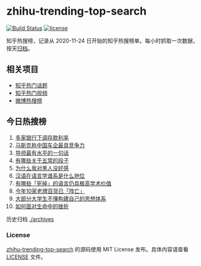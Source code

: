 # zhihu-trending-top-search

[![Build Status](https://github.com/justjavac/zhihu-trending-top-search/workflows/ci/badge.svg?branch=main)](https://github.com/justjavac/zhihu-trending-top-search/actions)
[![license](https://img.shields.io/github/license/justjavac/zhihu-trending-top-search)](https://github.com/justjavac/zhihu-trending-top-search/blob/main/LICENSE)

知乎热搜榜，记录从 2020-11-24
日开始的知乎热搜榜单。每小时抓取一次数据，按天[归档](./archives)。

## 相关项目

- [知乎热门话题](https://github.com/justjavac/zhihu-trending-hot-questions)
- [知乎热门视频](https://github.com/justjavac/zhihu-trending-hot-video)
- [微博热搜榜](https://github.com/justjavac/weibo-trending-hot-search)

## 今日热搜榜

<!-- BEGIN -->
<!-- 最后更新时间 Wed Apr 10 2024 02:11:09 GMT+0800 (China Standard Time) -->

1. [多家银行下调存款利率](https://www.zhihu.com/search?q=多家银行下调存款利率)
1. [马斯克称中国车企最具竞争力](https://www.zhihu.com/search?q=马斯克称中国车企最具竞争力)
1. [导师最有水平的一句话](https://www.zhihu.com/search?q=导师最有水平的一句话)
1. [有哪些关于五常的段子](https://www.zhihu.com/search?q=有哪些关于五常的段子)
1. [为什么我对黑人没好感](https://www.zhihu.com/search?q=为什么我对黑人没好感)
1. [汉语在语言学谱系是什么地位](https://www.zhihu.com/search?q=汉语在语言学谱系是什么地位)
1. [有哪些「死掉」的语言仍具极高学术价值](https://www.zhihu.com/search?q=有哪些「死掉」的语言仍具极高学术价值)
1. [今年10家老牌百货已「阵亡」](https://www.zhihu.com/search?q=今年10家老牌百货已「阵亡」)
1. [大部分大学生不懂构建自己的思想体系](https://www.zhihu.com/search?q=大部分大学生不懂构建自己的思想体系)
1. [如何面对生命中的挫折](https://www.zhihu.com/search?q=如何面对生命中的挫折)

<!-- END -->

历史归档 [./archives](./archives)

### License

[zhihu-trending-top-search](https://github.com/justjavac/zhihu-trending-top-search)
的源码使用 MIT License 发布。具体内容请查看 [LICENSE](./LICENSE) 文件。
